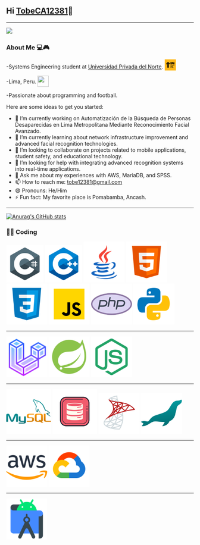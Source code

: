 ## Hi [TobeCA12381][website]👋
---

<img src= "https://media1.tenor.com/m/OyCBoVtkg7YAAAAd/ellen-joe-zzz.gif">

### About Me 💻🎮
-Systems Engineering student at [Universidad Privada del Norte][University]. <img src="UPN.png" alt="UPN Icon"  width="30" height="30" style="vertical-align:-5px;">

-Lima, Peru. <img src="https://cdn-icons-png.flaticon.com/512/14009/14009756.png" width="30" height="30" style="vertical-align:-9px;" >

-Passionate about programming and football.

Here are some ideas to get you started:

- 🔭 I’m currently working on Automatización de la Búsqueda de Personas Desaparecidas en Lima Metropolitana Mediante Reconocimiento Facial Avanzado.
- 🌱 I’m currently learning about network infrastructure improvement and advanced facial recognition technologies.
- 👯 I’m looking to collaborate on projects related to mobile applications, student safety, and educational technology.
- 🤔 I’m looking for help with integrating advanced recognition systems into real-time applications.
- 💬 Ask me about my experiences with AWS, MariaDB, and SPSS.
- 📫 How to reach me: tobe12381@gmail.com
- 😄 Pronouns: He/Him
- ⚡ Fun fact: My favorite place is Pomabamba, Ancash.

---

[![Anurag's GitHub stats](https://github-readme-stats.vercel.app/api?username=TobeCA12381)](https://github.com/anuraghazra/github-readme-stats)

### 👨‍💻 Coding

<img alt="C#" width="100" height="100" src="ICONS/Csharp.png" />
<!--C#++-->


<!--C++-->

<img alt="C++" width="100" height="100" src="ICONS/C++.png" />

<!--JAVA+-->
<img alt="JAVA" width="110" height="110" src="ICONS/JAVA.png" />

<!--HTML-->
<img alt="HTML" width="110" height="110" src="ICONS/HTML.png" />


<!--CSS-->

<img alt="CSS" width="110" height="110" src="ICONS/CSS.png" />

<!--JS-->

<img alt="JS" width="110" height="110" src="ICONS/JS.png" />
<!--php-->
<img alt="PHP" width="110" height="110" src="ICONS/PHP.png" />
<!--python-->
<img alt="PY" width="110" height="110" src="ICONS/PY.png" />

---

<!--Laravel-->
<img alt="LARAVEL" width="110" height="110" src="ICONS/LARAVEL.png" />

<!--Springboot-->
<img alt="SPRING" width="110" height="110" src="ICONS/SPRING.png" />

<!--NodeJS-->
<img alt="NODEJS" width="110" height="110" src="ICONS/NODEJS.png" />

---

<!--Mysql-->
<img alt="MYSQL" width="120" height="120" src="ICONS/MYSQL.png" />
<!--Oracle database-->
<img alt="ORACLE" width="120" height="120" src="ICONS/ORACLE.png" />

<!--SQL Server-->
<img alt="SQLSERVER" width="110" height="110" src="ICONS/SQLSERVER.png" />
<!--Mariadb-->
<img alt="MARIADB" width="110" height="110" src="ICONS/MARIADB.png" />

---

<!--AWS CLOUD-->

<img alt="AWS" width="110" height="110" src="ICONS/AWS.png" />
<!--Google Cloud-->
<img alt="GOCLOUD" width="110" height="110" src="ICONS/GOCLOUD.png" />

---
<!--Android Studio-->

<img alt="ANDROID" width="110" height="110" src="ICONS/ANDROID.png" />

<!--LINKS-->

[website]: https://github.com/TobeCA12381
[University]:https://www.upn.edu.pe/